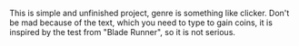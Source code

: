 This is simple and unfinished project, genre is something like clicker. Don't be mad because of the text, which you need to type to gain coins, it is inspired by the test from "Blade Runner", so it is not serious.
